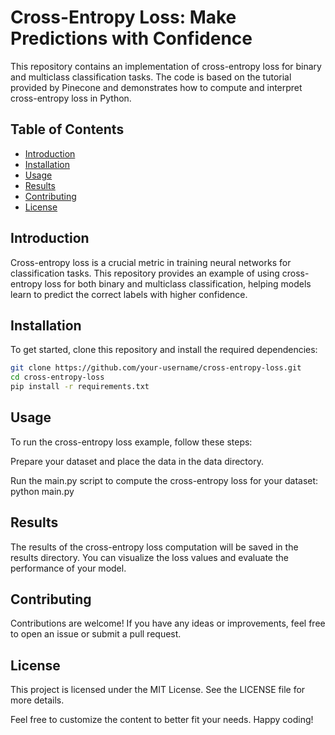 # Cross-Entropy Loss: Make Predictions with Confidence

This repository contains an implementation of cross-entropy loss for binary and multiclass classification tasks. The code is based on the tutorial provided by Pinecone and demonstrates how to compute and interpret cross-entropy loss in Python.

## Table of Contents
- [Introduction](#introduction)
- [Installation](#installation)
- [Usage](#usage)
- [Results](#results)
- [Contributing](#contributing)
- [License](#license)

## Introduction
Cross-entropy loss is a crucial metric in training neural networks for classification tasks. This repository provides an example of using cross-entropy loss for both binary and multiclass classification, helping models learn to predict the correct labels with higher confidence.

## Installation
To get started, clone this repository and install the required dependencies:
```bash
git clone https://github.com/your-username/cross-entropy-loss.git
cd cross-entropy-loss
pip install -r requirements.txt
```

## Usage
To run the cross-entropy loss example, follow these steps:

Prepare your dataset and place the data in the data directory.

Run the main.py script to compute the cross-entropy loss for your dataset:
python main.py

## Results
The results of the cross-entropy loss computation will be saved in the results directory. You can visualize the loss values and evaluate the performance of your model.

## Contributing
Contributions are welcome! If you have any ideas or improvements, feel free to open an issue or submit a pull request.

## License
This project is licensed under the MIT License. See the LICENSE file for more details.

Feel free to customize the content to better fit your needs. Happy coding!
